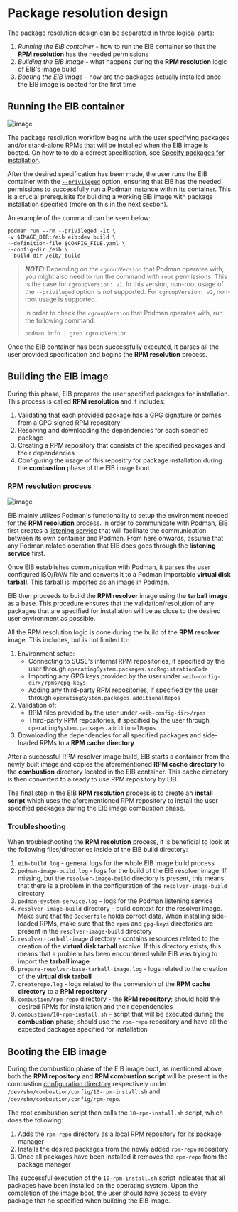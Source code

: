 # Package resolution design
The package resolution design can be separated in three logical parts:
1. *Running the EIB container* - how to run the EIB container so that the **RPM resolution** has the needed permissions
1. *Building the EIB image* - what happens during the **RPM resolution** logic of EIB's image build
1. *Booting the EIB image* - how are the packages actually installed once the EIB image is booted for the first time

## Running the EIB container
![image](../images/rpm-eib-container-run.png)

The package resolution workflow begins with the user specifying packages and/or stand-alone RPMs that will be installed when the EIB image is booted. On how to to do a correct specification, see [Specify packages for installation](../installing-packages.md#specify-packages-for-installation).

After the desired specification has been made, the user runs the EIB container with the [`--privileged`](https://docs.podman.io/en/latest/markdown/podman-run.1.html#privileged) option, ensuring that EIB has the needed permissions to successfully run a Podman instance within its container. This is a crucial prerequisite for building a working EIB image with package installation specified (more on this in the next section). 

An example of the command can be seen below:
```shell
podman run --rm --privileged -it \
-v $IMAGE_DIR:/eib eib:dev build \
--definition-file $CONFIG_FILE.yaml \
--config-dir /eib \
--build-dir /eib/_build
```

> **_NOTE:_** Depending on the `cgroupVersion` that Podman operates with, you might also need to run the command with `root` permissions. This is the case for `cgroupVersion: v1`. In this version, non-root usage of the `--privileged` option is not supported. For `cgroupVersion: v2`, non-root usage is supported. 
>
>In order to check the `cgroupVersion` that Podman operates with, run the following command:
>```shell
>podman info | grep cgroupVersion
>```

Once the EIB container has been successfully executed, it parses all the user provided specification and begins the **RPM resolution** process. 

## Building the EIB image
During this phase, EIB prepares the user specified packages for installation. This process is called **RPM resolution** and it includes:
1. Validating that each provided package has a GPG signature or comes from a GPG signed RPM repository
1. Resolving and downloading the dependencies for each specified package
1. Creating a RPM repository that consists of the specified packages and their dependencies
1. Configuring the usage of this repositry for package installation during the **combustion** phase of the EIB image boot

### RPM resolution process
![image](../images/rpm-resolver-architecture.png)

EIB mainly utilizes Podman's functionality to setup the environment needed for the **RPM resolution** process. In order to communicate with Podman, EIB first creates a [listening service](https://docs.podman.io/en/latest/markdown/podman-system-service.1.html) that will facilitate the communication between its own container and Podman. From here onwards, assume that any Podman related operation that EIB does goes through the **listening service** first.

Once EIB establishes communication with Podman, it parses the user configured ISO/RAW file and converts it to a Podman importable **virtual disk tarball**. This tarball is [imported](https://docs.podman.io/en/stable/markdown/podman-import.1.html) as an image in Podman. 

EIB then proceeds to build the **RPM resolver** image using the **tarball image** as a base. This procedure ensures that the validation/resolution of any packages that are specified for installation will be as close to the desired user environment as possible.

All the RPM resolution logic is done during the build of the **RPM resolver** image. This includes, but is not limited to:
1. Environment setup:
    * Connecting to SUSE's internal RPM repositories, if specified by the user through `operatingSystem.packages.sccRegistrationCode`
    * Importing any GPG keys provided by the user under `<eib-config-dir>/rpms/gpg-keys`
    * Adding any third-party RPM repositories, if specified by the user through `operatingSystem.packages.additionalRepos`
1. Validation of:
    * RPM files provided by the user under `<eib-config-dir>/rpms`
    * Third-party RPM repositories, if specified by the user through `operatingSystem.packages.additionalRepos`
1. Downloading the dependencies for all specified packages and side-loaded RPMs to a **RPM cache directory**

After a successful RPM resolver image build, EIB starts a container from the newly built image and copies the aforementioned **RPM cache directory** to the **combustion** directory located in the EIB container. This cache directory is then converted to a ready to use RPM repository by EIB.

The final step in the EIB **RPM resolution** process is to create an **install script** which uses the aforementioned RPM repository to install the user specified packages during the EIB image combustion phase.

### Troubleshooting
When troubleshooting the **RPM resolution** process, it is beneficial to look at the following files/directories inside of the EIB build directory:
1. `eib-build.log` - general logs for the whole EIB image build process
1. `podman-image-build.log` - logs for the build of the EIB resolver image. If missing, but the `resolver-image-build` directory is present, this means that there is a problem in the configuration of the `resolver-image-build` directory
1. `podman-system-service.log` - logs for the Podman listening service
1. `resolver-image-build` directory - build context for the resolver image. Make sure that the `Dockerfile` holds correct data. When installing side-loaded RPMs, make sure that the `rpms` and `gpg-keys` directories are present in the `resolver-image-build` directory
1. `resolver-tarball-image` directory - contains resources related to the creation of the **virtual disk tarball** archive. If this directory exists, this means that a problem has been encountered while EIB was trying to import the **tarball image**
1. `prepare-resolver-base-tarball-image.log` - logs related to the creation of the **virtual disk tarball**
1. `createrepo.log` - logs related to the conversion of the **RPM cache directory** to a **RPM repository**
1. `combustion/rpm-repo` directory - the **RPM repository**; should hold the desired RPMs for installation and their dependencies
1. `combustion/10-rpm-install.sh` - script that will be executed during the **combustion** phase; should use the `rpm-repo` repository and have all the expected packages specified for installation

## Booting the EIB image
During the combustion phase of the EIB image boot, as mentioned above, both the **RPM repository** and **RPM combustion script** will be present in the combustion [configuration directory](https://github.com/openSUSE/combustion?tab=readme-ov-file#combustion) respectively under `/dev/shm/combustion/config/10-rpm-install.sh` and `/dev/shm/combustion/config/rpm-repo`.

The root combustion script then calls the `10-rpm-install.sh` script, which does the following:
1. Adds the `rpm-repo` directory as a local RPM repository for its package manager
1. Installs the desired packages from the newly added `rpm-repo` repository 
1. Once all packages have been installed it removes the `rpm-repo` from the package manager

The successful execution of the `10-rpm-install.sh` script indicates that all packages have been installed on the operating system. Upon the completion of the image boot, the user should have access to every package that he specified when building the EIB image.